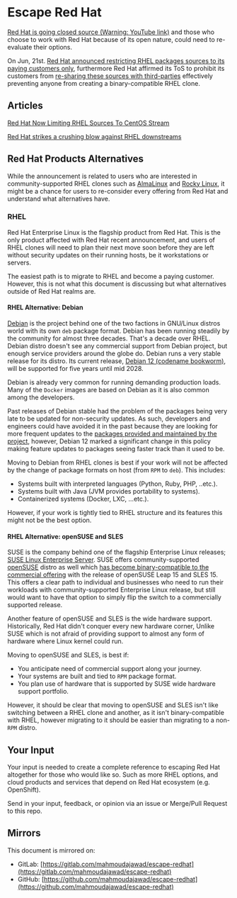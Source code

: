 # Escape Red Hat

[Red Hat is going closed source (Warning: YouTube link)](https://www.youtube.com/watch?v=Of18sAJgHxE) and those who choose to work with Red Hat because of its open nature, could need to re-evaluate their options.

On Jun, 21st. [Red Hat announced restricting RHEL packages sources to its paying customers only](https://www.redhat.com/en/blog/furthering-evolution-centos-stream), furthermore Red Hat affirmed its ToS to prohibit its customers from [re-sharing these sources with third-parties](https://twitter.com/GloriousEggroll/status/1672030372979412992) effectively preventing anyone from creating a binary-compatible RHEL clone.


## Articles
[Red Hat Now Limiting RHEL Sources To CentOS Stream](https://www.phoronix.com/news/Red-Hat-CentOS-Stream-Sources)

[Red Hat strikes a crushing blow against RHEL downstreams](https://www.theregister.com/2023/06/23/red_hat_centos_move/)

## Red Hat Products Alternatives
While the announcement is related to users who are interested in community-supported RHEL clones such as [AlmaLinux](https://almalinux.org/) and [Rocky Linux](https://rockylinux.org/), it might be a chance for users to re-consider every offering from Red Hat and understand what alternatives have.

### RHEL
Red Hat Enterprise Linux is the flagship product from Red Hat. This is the only product affected with Red Hat recent announcement, and users of RHEL clones will need to plan their next move soon before they are left without security updates on their running hosts, be it workstations or servers.

The easiest path is to migrate to RHEL and become a paying customer. However, this is not what this document is discussing but what alternatives outside of Red Hat realms are.

#### RHEL Alternative: Debian
[Debian](https://www.debian.org/) is the project behind one of the two factions in GNU/Linux distros world with its own `deb` package format. Debian has been running steadily by the community for almost three decades. That's a decade over RHEL. Debian distro doesn't see any commercial support from Debian project, but enough service providers around the globe do. Debian runs a very stable release for its distro. Its current release, [Debian 12 (codename bookworm)](https://www.debian.org/News/2023/20230610), will be supported for five years until mid 2028.

Debian is already very common for running demanding production loads. Many of the `Docker` images are based on Debian as it is also common among the developers.

Past releases of Debian stable had the problem of the packages being very late to be updated for non-security updates. As such, developers and engineers could have avoided it in the past because they are looking for more frequent updates to the [packages provided and maintained by the project](https://packages.debian.org/stable/), however, Debian 12 marked a significant change in this policy making feature updates to packages seeing faster track than it used to be.

Moving to Debian from RHEL clones is best if your work will not be affected by the change of package formats on host (from `RPM` to `deb`). This includes:
- Systems built with interpreted languages (Python, Ruby, PHP, ..etc.).
- Systems built with Java (JVM provides portability to systems).
- Containerized systems (Docker, LXC, ...etc.).

However, if your work is tightly tied to RHEL structure and its features this might not be the best option.

#### RHEL Alternative: openSUSE and SLES
SUSE is the company behind one of the flagship Enterprise Linux releases; [SUSE Linux Enterprise Server](https://www.suse.com/products/server/). SUSE offers community-supported [openSUSE](https://www.opensuse.org/) distro as well which [has become binary-compatible to the commercial offering](https://en.opensuse.org/Portal:Leap/FAQ/ClosingTheLeapGap) with the release of openSUSE Leap 15 and SLES 15. This offers a clear path to individual and businesses who need to run their workloads with community-supported Enterprise Linux release, but still would want to have that option to simply flip the switch to a commercially supported release.

Another feature of openSUSE and SLES is the wide hardware support. Historically, Red Hat didn't conquer every new hardware corner, Unlike SUSE which is not afraid of providing support to almost any form of hardware where Linux kernel could run.

Moving to openSUSE and SLES, is best if:
- You anticipate need of commercial support along your journey.
- Your systems are built and tied to `RPM` package format.
- You plan use of hardware that is supported by SUSE wide hardware support portfolio.

However, it should be clear that moving to openSUSE and SLES isn't like switching between a RHEL clone and another, as it isn't binary-compatible with RHEL, however migrating to it should be easier than migrating to a non-`RPM` distro.


## Your Input
Your input is needed to create a complete reference to escaping Red Hat altogether for those who would like so. Such as more RHEL options, and cloud products and services that depend on Red Hat ecosystem (e.g. OpenShift).

Send in your input, feedback, or opinion via an issue or Merge/Pull Request to this repo.


## Mirrors
This document is mirrored on:
- GitLab: [https://gitlab.com/mahmoudajawad/escape-redhat](https://gitlab.com/mahmoudajawad/escape-redhat)
- GitHub: [https://github.com/mahmoudajawad/escape-redhat](https://github.com/mahmoudajawad/escape-redhat)
